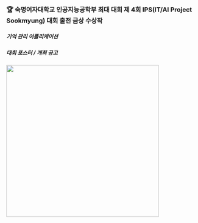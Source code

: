 ### 🏆 숙명여자대학교 인공지능공학부 최대 대회 제 4회 IPS(IT/AI Project Sookmyung) 대회 출전 금상 수상작
##### 기억 관리 어플리케이션

##### 대회 포스터 / 개최 공고
<img src="https://github.com/user-attachments/assets/206ffff2-cafc-4671-9987-85b6faa75ba0" width="400"/>
